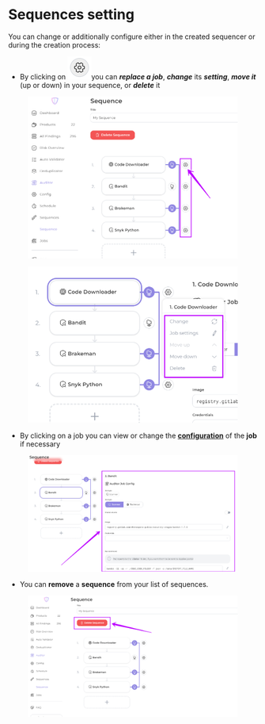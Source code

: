 # Sequences setting

You can change or additionally configure either in the created sequencer or during the creation process:

* By clicking on <img src="../../../../.gitbook/assets/image (18) (1) (1).png" alt="" data-size="line">you can _**replace a job**_, _**change**_ its _**setting**_, _**move it**_ (up or down) in your sequence, or _**delete**_ it

<figure><img src="../../../../.gitbook/assets/seq9.png" alt=""><figcaption></figcaption></figure>

<figure><img src="../../../../.gitbook/assets/seq 10.png" alt=""><figcaption></figcaption></figure>

* By clicking on a job you can view or change the [**configuration**](../../../../auditor/settings/jobs/job-configuration.md) of the **job** if necessary

<figure><img src="../../../../.gitbook/assets/seq11.png" alt=""><figcaption></figcaption></figure>

* You can **remove** a **sequence** from your list of sequences.

<figure><img src="../../../../.gitbook/assets/seq 11.png" alt=""><figcaption></figcaption></figure>
